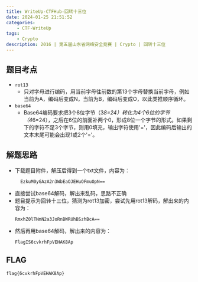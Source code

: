 ```yaml
---
title: WriteUp-CTFHub-回转十三位
date: 2024-01-25 21:51:52
categories: 
    - CTF-WriteUp
tags: 
    - Crypto
description: 2016 | 第五届山东省网络安全竞赛 | Crypto | 回转十三位
---
```

<!--more-->


## 题目考点

- `rot13`
  - 只对字母进行编码，用当前字母往前数的第13个字母替换当前字母，例如当前为A，编码后变成N，当前为B，编码后变成O，以此类推顺序循环。
- `base64`
  - Base64编码要求把3个8位字节（3*8=24）转化为4个6位的字节（4*6=24），之后在6位的前面补两个0，形成8位一个字节的形式。如果剩下的字符不足3个字节，则用0填充，输出字符使用'='，因此编码后输出的文本末尾可能会出现1或2个'='。


## 解题思路

- 下载题目附件，解压后得到一个txt文件，内容为：
  ```plain
    EzkuM0yGAzA2n3WbEaOJEHuOFmuOpN==
    ```
- 直接尝试base64解码，解出来乱码，思路不正确
- 题目提示为回转十三位，猜测为rot13加密，尝试先用rot13解码，解出来的内容为：
  ```plain
  RmxhZ0lTNmN2a3JoRnBWRUhBSzhBcA==
  ```
- 然后再用base64解码，解出来的内容为：
  ```plain
  FlagIS6cvkrhFpVEHAK8Ap
  ```


## FLAG

```plain
flag{6cvkrhFpVEHAK8Ap}
```